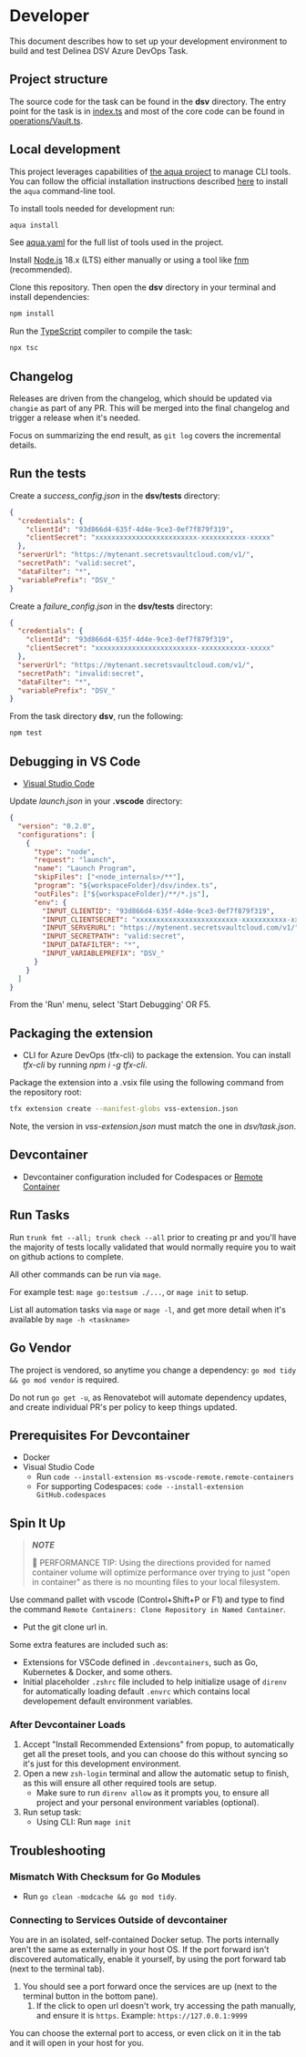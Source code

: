 # Developer

This document describes how to set up your development environment to build and test Delinea DSV Azure DevOps Task.

## Project structure

The source code for the task can be found in the **dsv** directory. The entry point for the task is in [index.ts][f1]
and most of the core code can be found in [operations/Vault.ts][f2].

## Local development

This project leverages capabilities of [the aqua project][aqua1] to manage CLI tools. You can follow
the official installation instructions described [here][aqua2] to install the `aqua` command-line tool.

To install tools needed for development run:

```bash
aqua install
```

See [aqua.yaml][f3] for the full list of tools used in the project.

Install [Node.js][1] 18.x (LTS) either manually or using a tool like [fnm][3] (recommended).

Clone this repository. Then open the **dsv** directory in your terminal and install dependencies:

```bash
npm install
```

Run the [TypeScript][2] compiler to compile the task:

```bash
npx tsc
```

## Changelog

Releases are driven from the changelog, which should be updated via `changie` as part of any PR.
This will be merged into the final changelog and trigger a release when it's needed.

Focus on summarizing the end result, as `git log` covers the incremental details.

## Run the tests

Create a _success_config.json_ in the **dsv/tests** directory:

```json
{
  "credentials": {
    "clientId": "93d866d4-635f-4d4e-9ce3-0ef7f879f319",
    "clientSecret": "xxxxxxxxxxxxxxxxxxxxxxxxx-xxxxxxxxxxx-xxxxx"
  },
  "serverUrl": "https://mytenant.secretsvaultcloud.com/v1/",
  "secretPath": "valid:secret",
  "dataFilter": "*",
  "variablePrefix": "DSV_"
}
```

Create a _failure_config.json_ in the **dsv/tests** directory:

```json
{
  "credentials": {
    "clientId": "93d866d4-635f-4d4e-9ce3-0ef7f879f319",
    "clientSecret": "xxxxxxxxxxxxxxxxxxxxxxxxx-xxxxxxxxxxx-xxxxx"
  },
  "serverUrl": "https://mytenant.secretsvaultcloud.com/v1/",
  "secretPath": "invalid:secret",
  "dataFilter": "*",
  "variablePrefix": "DSV_"
}
```

From the task directory **dsv**, run the following:

```bash
npm test
```

## Debugging in VS Code

- [Visual Studio Code][4]

Update _launch.json_ in your **.vscode** directory:

```json
{
  "version": "0.2.0",
  "configurations": [
    {
      "type": "node",
      "request": "launch",
      "name": "Launch Program",
      "skipFiles": ["<node_internals>/**"],
      "program": "${workspaceFolder}/dsv/index.ts",
      "outFiles": ["${workspaceFolder}/**/*.js"],
      "env": {
        "INPUT_CLIENTID": "93d866d4-635f-4d4e-9ce3-0ef7f879f319",
        "INPUT_CLIENTSECRET": "xxxxxxxxxxxxxxxxxxxxxxxxx-xxxxxxxxxxx-xxxxx",
        "INPUT_SERVERURL": "https://mytenent.secretsvaultcloud.com/v1/",
        "INPUT_SECRETPATH": "valid:secret",
        "INPUT_DATAFILTER": "*",
        "INPUT_VARIABLEPREFIX": "DSV_"
      }
    }
  ]
}
```

From the 'Run' menu, select 'Start Debugging' OR F5.

## Packaging the extension

- CLI for Azure DevOps (tfx-cli) to package the extension. You can install _tfx-cli_ by running _npm i -g tfx-cli_.

Package the extension into a .vsix file using the following command from the repository root:

```bash
tfx extension create --manifest-globs vss-extension.json
```

Note, the version in _vss-extension.json_ must match the one in _dsv/task.json_.

## Devcontainer

- Devcontainer configuration included for Codespaces or [Remote Container](https://code.visualstudio.com/docs/remote/containers)

## Run Tasks

Run `trunk fmt --all; trunk check --all` prior to creating pr and you'll have the majority of tests locally validated that would normally require you to wait on github actions to complete.

All other commands can be run via `mage`.

For example test: `mage go:testsum ./...`, or `mage init` to setup.

List all automation tasks via `mage` or `mage -l`, and get more detail when it's available by `mage -h <taskname>`

## Go Vendor

The project is vendored, so anytime you change a dependency: `go mod tidy && go mod vendor` is required.

Do not run `go get -u`, as Renovatebot will automate dependency updates, and create individual PR's per policy to keep things updated.

## Prerequisites For Devcontainer

- Docker
- Visual Studio Code
  - Run `code --install-extension ms-vscode-remote.remote-containers`
  - For supporting Codespaces: `code --install-extension GitHub.codespaces`

## Spin It Up

> **_NOTE_**
>
> 🐎 PERFORMANCE TIP: Using the directions provided for named container volume will optimize performance over trying to just "open in container" as there is no mounting files to your local filesystem.

Use command pallet with vscode (Control+Shift+P or F1) and type to find the command `Remote Containers: Clone Repository in Named Container`.

- Put the git clone url in.

Some extra features are included such as:

- Extensions for VSCode defined in `.devcontainers`, such as Go, Kubernetes & Docker, and some others.
- Initial placeholder `.zshrc` file included to help initialize usage of `direnv` for automatically loading default `.envrc` which contains local developement default environment variables.

### After Devcontainer Loads

1. Accept "Install Recommended Extensions" from popup, to automatically get all the preset tools, and you can choose do this without syncing so it's just for this development environment.
2. Open a new `zsh-login` terminal and allow the automatic setup to finish, as this will ensure all other required tools are setup.
   - Make sure to run `direnv allow` as it prompts you, to ensure all project and your personal environment variables (optional).
3. Run setup task:
   - Using CLI: Run `mage init`

## Troubleshooting

### Mismatch With Checksum for Go Modules

- Run `go clean -modcache && go mod tidy`.

### Connecting to Services Outside of devcontainer

You are in an isolated, self-contained Docker setup.
The ports internally aren't the same as externally in your host OS.
If the port forward isn't discovered automatically, enable it yourself, by using the port forward tab (next to the terminal tab).

1. You should see a port forward once the services are up (next to the terminal button in the bottom pane).
   1. If the click to open url doesn't work, try accessing the path manually, and ensure it is `https`.
      Example: `https://127.0.0.1:9999`

You can choose the external port to access, or even click on it in the tab and it will open in your host for you.

[f1]: dsv/index.ts
[f2]: dsv/operations/Vault.ts
[f3]: aqua.yaml
[aqua1]: https://aquaproj.github.io/
[aqua2]: https://aquaproj.github.io/docs/reference/install
[1]: https://nodejs.org
[2]: https://www.typescriptlang.org/
[3]: https://github.com/Schniz/fnm
[4]: https://code.visualstudio.com/
